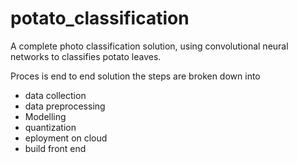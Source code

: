 # potato_classification
A complete photo classification solution, using convolutional neural networks to classifies potato leaves.

Proces is end to end solution the steps are broken down into
- data collection 
- data preprocessing 
- Modelling 
- quantization
- eployment on cloud
- build front end 

